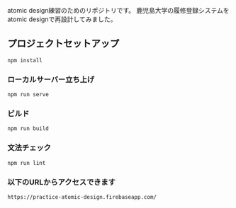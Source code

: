 atomic design練習のためのリポジトリです。
鹿児島大学の履修登録システムをatomic designで再設計してみました。

## プロジェクトセットアップ
```
npm install
```

### ローカルサーバー立ち上げ
```
npm run serve
```

### ビルド
```
npm run build
```

### 文法チェック
```
npm run lint
```

### 以下のURLからアクセスできます
```
https://practice-atomic-design.firebaseapp.com/
```
